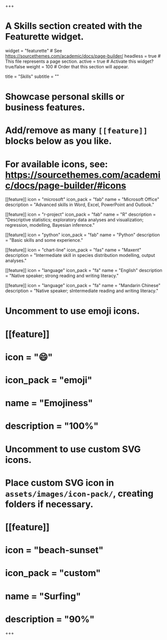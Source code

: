 +++
# A Skills section created with the Featurette widget.
widget = "featurette"  # See https://sourcethemes.com/academic/docs/page-builder/
headless = true  # This file represents a page section.
active = true  # Activate this widget? true/false
weight = 100  # Order that this section will appear.

title = "Skills"
subtitle = ""

# Showcase personal skills or business features.
# 
# Add/remove as many `[[feature]]` blocks below as you like.
# 
# For available icons, see: https://sourcethemes.com/academic/docs/page-builder/#icons

[[feature]]
  icon = "microsoft"
  icon_pack = "fab"
  name = "Microsoft Office"
  description = "Advanced skills in Word, Excel, PowerPoint and Outlook." 

[[feature]]
  icon = "r-project"
  icon_pack = "fab"
  name = "R"
  description = "Descriptive statistics; exploratory data analyses and visualization; regression, modelling, Bayesian inference."
  

[[feature]]
  icon = "python"
  icon_pack = "fab"
  name = "Python"
  description = "Basic skills and some experience."

[[feature]]
  icon = "chart-line"
  icon_pack = "fas"
  name = "Maxent"
  description = "Intermediate skill in species distribution modelling, output analyses."

[[feature]]
  icon = "language"
  icon_pack = "fa"
  name = "English"
  description = "Native speaker; strong reading and writing literacy."

[[feature]]
  icon = "language"
  icon_pack = "fa"
  name = "Mandarin Chinese"
  description = "Native speaker; sIntermediate reading and writing literacy."

# Uncomment to use emoji icons.
# [[feature]]
#  icon = ":smile:"
#  icon_pack = "emoji"
#  name = "Emojiness"
#  description = "100%"  

# Uncomment to use custom SVG icons.
# Place custom SVG icon in `assets/images/icon-pack/`, creating folders if necessary.
# [[feature]]
#  icon = "beach-sunset"
#  icon_pack = "custom"
#  name = "Surfing"
#  description = "90%"

+++
